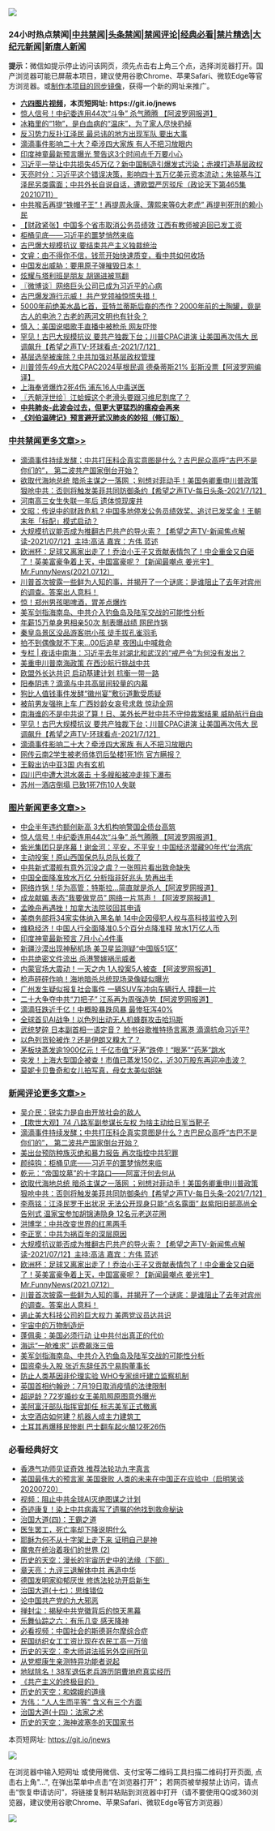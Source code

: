 ![](https://raw.githubusercontent.com/fqnews/bnews/master/64photo/fqnews-qr.jpg)

<div id="tt">
<h3>24小时热点禁闻|<a href="#%E4%B8%AD%E5%85%B1%E7%A6%81%E9%97%BB%E6%9B%B4%E5%A4%9A%E6%96%87%E7%AB%A0">中共禁闻</a>|<a href="#%E5%9B%BE%E7%89%87%E6%96%B0%E9%97%BB%E6%9B%B4%E5%A4%9A%E6%96%87%E7%AB%A0">头条禁闻</a>|<a href="#%E6%96%B0%E9%97%BB%E8%AF%84%E8%AE%BA%E6%9B%B4%E5%A4%9A%E6%96%87%E7%AB%A0">禁闻评论|<a href="#%E5%BF%85%E7%9C%8B%E7%BB%8F%E5%85%B8%E5%A5%BD%E6%96%87">经典必看|<a href="/video.md#%E7%A6%81%E7%89%87%E7%B2%BE%E9%80%89">禁片精选</a>|<a href="https://github.com/fqnews/djy/blob/master/gb/nf1351518.md#1">大纪元新闻</a>|<a href="https://github.com/fqnews/ntdtv/blob/master/gb/prog204.md#1">新唐人新闻</a></h3>
<div><b>提示：</b>微信如提示停止访问该网页，须先点击右上角三个点，选择浏览器打开。国产浏览器可能已屏蔽本项目，建议使用谷歌Chrome、苹果Safari、微软Edge等官方浏览器。或<a href="https://github.com/fqnews/bnews/blob/master/%E5%88%B6%E4%BD%9Cgit%E7%A6%81%E9%97%BB%E9%95%9C%E5%83%8F.md">制作本项目的同步镜像</a>，获得一个新的网址来推广。</div>
<ul>
<li><b><a href="http://d1.bdrive.tk/64.mp4" target="_blank">六四图片视频</a>，本页短网址: https://git.io/jnews</b></li>
<li><a href="/topimagenews/20210712/1585372.md">惊人信号！中纪委连用44次“斗争” 杀气腾腾 【阿波罗网报道】</a></li>
<li><a href="/health/20210712/1585309.md">冰箱里的“1物”，是白血病的“温床”，为了家人尽快扔掉</a></li>
<li><a href="/bannedvideo/20210712/1585482.md">反习势力反扑江泽民 最忌讳的地方出现军队 要出大事</a></li>
<li><a href="/cbnews/20210712/1585645.md">滴滴事件影响二十大？牵涉四大家族 有人不把习放眼内</a></li>
<li><a href="/cnnews/20210712/1585468.md">印度神童最新预言曝光 警告这3个时间点千万要小心</a></li>
<li><a href="/cnnews/20210712/1585570.md">习近平一举让中共损失45万亿？新中国制造引爆发式污染；赤裸打造基层政权</a></li>
<li><a href="/cbnews/20210712/1585298.md">天亮时分：习近平这个错误决策，影响四十五万亿美元资本流动；朱镕基与江泽民另类露面；中共外长自说自话，遭欧盟严厉驳斥（政论天下第465集 20210711）</a></li>
<li><a href="/cnnews/20210712/1585430.md">中共喉舌再提“铁帽子王”！再提周永康、薄熙来等6大老虎” 再提判死刑的赖小民</a></li>
<li><a href="/headline/20210712/1585549.md">【财政紧张】中国多个省市取消公务员绩效 江西有教师被追回已发工资</a></li>
<li><a href="/ssgc/20210712/1585587.md">柜桶见底——习近平的噩梦悄然来临</a></li>
<li><a href="/worldnews/20210712/1585308.md">古巴爆大规模抗议 要结束共产主义独裁统治</a></li>
<li><a href="/bannedvideo/20210712/1585491.md">文睿：由不得你不信，钱荒开始快速质变，看中共如何收场</a></li>
<li><a href="/bannedvideo/20210712/1585719.md">中国发出威胁：要用原子弹摧毁日本！</a></li>
<li><a href="/cbnews/20210712/1585344.md">炫耀与塔利班是朋友 胡锡进被骂翻</a></li>
<li><a href="/ssgc/20210712/1585342.md">〖微博谈〗网络巨头公司已成为习近平的心病</a></li>
<li><a href="/bannedvideo/20210712/1585376.md">古巴爆发游行示威！       共产党领袖惊慌失措！</a></li>
<li><a href="/comments/20210712/1585535.md">5000年前绝美水晶匕首，亚特兰蒂斯后裔的杰作？2000年前的土陶罐，竟是古人的电池？古老的两河文明也有针灸？</a></li>
<li><a href="/cnnews/20210712/1585649.md">慎入：美国说唱歌手直播中被枪杀 网友吓惨</a></li>
<li><a href="/comments/20210713/1585756.md">罕见！古巴大规模抗议 要共产独裁下台；川普CPAC讲演 让美国再次伟大 民调飙升【希望之声TV-环球看点-2021/7/12】</a></li>
<li><a href="/cbnews/20210712/1585525.md">基层选举被废除？中共加强对基层政权管理</a></li>
<li><a href="/cnnews/20210712/1585446.md">川普领先49点大胜CPAC2024草根民调 德桑蒂斯21% 彭斯没票【阿波罗网编译】</a></li>
<li><a href="/cnnews/20210712/1585448.md">上海奉贤爆炸2死4伤 浦东16人中毒送医</a></li>
<li><a href="/ssgc/20210713/1585803.md">〖兲朝浮世绘〗江蛤蟆这个老滑头要跟习维尼割席了？</a></li>
<li><b><a href="/comments/20200211/1275071.md" target="_blank">中共肺炎-此波会过去，但更大更猛烈的瘟疫会再来</a></b></li>
<li><b><a href="/comments/20200207/1272816.md" target="_blank">《刘伯温碑记》预言避开武汉肺炎的妙招（修订版）</a></b></li>
</ul>
</div>

<div class="catlist">
<h3><a href="/cbnews/" target="_blank">中共禁闻</a><span><a href="/cbnews/" target="_blank" rel="nofollow">更多文章>></a></span></h3>
<ul>
<li><a href="/comments/20210713/1585928.md" target="_blank">滴滴事件持续发酵；中共打压科企真实意图是什么？古巴民众高呼“古巴不是你们的”， 第二波共产国家倒台开始？</a></li>
<li><a href="/comments/20210713/1585912.md" target="_blank">欲取代海地总统 暗杀主谋之一落网 ；别想对菲动手！美国务卿重申川普政策狠呛中共：否则将触发美菲共同防御条约【希望之声TV-每日头条-2021/7/12】</a></li>
<li><a href="/cbnews/20210713/1585893.md" target="_blank">河南高三女生失联一年后 遗体惊现废井</a></li>
<li><a href="/cbnews/20210713/1585892.md" target="_blank">文昭：传说中的财政危机？中国多地停发公务员绩效奖、追讨已发奖金！王朝末年「标配」模式启动？</a></li>
<li><a href="/comments/20210713/1585883.md" target="_blank">大规模抗议能否成为推翻古巴共产的导火索？【希望之声TV-新闻焦点解读-2021/07/12】主持:高洁  嘉宾：方伟  蓝述</a></li>
<li><a href="/comments/20210713/1585882.md" target="_blank">欧洲杯：足球又离家出走了！乔治小王子又贡献表情包了！中企重金又白砸了！英美富豪争着上天，中国富豪呢？【新闻最嘲点 姜光宇】Mr.FunnyNews(2021.07.12）‬</a></li>
<li><a href="/comments/20210713/1585879.md" target="_blank">川普首次披露一些鲜为人知的事，并揭开了一个谜底：是谁阻止了去年对宾州的调查。答案出人意料！</a></li>
<li><a href="/cbnews/20210713/1585865.md" target="_blank">惊！郑州男孩喝啤酒，胃差点爆炸</a></li>
<li><a href="/comments/20210713/1585845.md" target="_blank">美军剑指海南岛、中共介入钓鱼岛及陆军交战的可能性分析</a></li>
<li><a href="/cbnews/20210713/1585834.md" target="_blank">年薪15万单身男相亲50次 制表曝战绩 网民炸锅</a></li>
<li><a href="/cbnews/20210713/1585820.md" target="_blank">秦皇岛景区没品游客哄小孩 徒手拔孔雀羽毛</a></li>
<li><a href="/cbnews/20210713/1585819.md" target="_blank">拍不到偶像就不下来…00后追星 夜困山中喊救命</a></li>
<li><a href="/cbnews/20210713/1585811.md" target="_blank">专栏 | 夜话中南海：习近平去年对湖北和武汉的“戒严令”为何没有发出？</a></li>
<li><a href="/cbnews/20210713/1585807.md" target="_blank">美重申川普南海政策 在西沙航行挑战中共</a></li>
<li><a href="/cbnews/20210713/1585806.md" target="_blank">欧盟外长达共识 启动基建计划 抗衡一带一路</a></li>
<li><a href="/cbnews/20210713/1585805.md" target="_blank">阳奉阴违？滴滴与中共高层间较量的内幕</a></li>
<li><a href="/cbnews/20210713/1585804.md" target="_blank">狗比人值钱事件发酵“徽州宴”敷衍道歉受质疑</a></li>
<li><a href="/cbnews/20210713/1585794.md" target="_blank">被前男友强拖上车 广西妙龄女哀号求救 惊动全网</a></li>
<li><a href="/cbnews/20210713/1585775.md" target="_blank">南海谁的不是中共说了算！日、美外长严批中共不守仲裁案结果 威胁航行自由</a></li>
<li><a href="/comments/20210713/1585756.md" target="_blank">罕见！古巴大规模抗议 要共产独裁下台；川普CPAC讲演 让美国再次伟大 民调飙升【希望之声TV-环球看点-2021/7/12】</a></li>
<li><a href="/cbnews/20210712/1585645.md" target="_blank">滴滴事件影响二十大？牵涉四大家族 有人不把习放眼内</a></li>
<li><a href="/cbnews/20210712/1585644.md" target="_blank">网传云南2学生被老师体罚后坠楼1死1伤 官方瞒报？</a></li>
<li><a href="/cbnews/20210712/1585604.md" target="_blank">王毅出访中亚3国 内有玄机</a></li>
<li><a href="/cbnews/20210712/1585603.md" target="_blank">四川巴中遭大洪水袭击 十多艘船被冲走摔下瀑布</a></li>
<li><a href="/cbnews/20210712/1585602.md" target="_blank">苏州一酒店倒塌 已致1死7伤10人失联</a></li>

</ul>
</div>
<div class="catlist">
<h3><a href="/topimagenews/" target="_blank">图片新闻</a><span><a href="/topimagenews/" target="_blank" rel="nofollow">更多文章>></a></span></h3>
<ul>
<li><a href="/topimagenews/20210713/1585784.md" target="_blank">中企半年违约额创新高 3大机构响警国企债台高筑</a></li>
<li><a href="/topimagenews/20210712/1585372.md" target="_blank">惊人信号！中纪委连用44次“斗争” 杀气腾腾 【阿波罗网报道】</a></li>
<li><a href="/topimagenews/20210712/1585184.md" target="_blank">紫光集团只是序幕！谢金河：平安，不平安！中国经济潜藏90年代‘台湾病’</a></li>
<li><a href="/topimagenews/20210711/1584916.md" target="_blank">主动投案！原山西国保总队总队长栽了</a></li>
<li><a href="/topimagenews/20210711/1584789.md" target="_blank">中共新式潜舰有意外沉没之虞？一张照片看出致命缺失</a></li>
<li><a href="/topimagenews/20210711/1584605.md" target="_blank">中国全面降准放水万亿 分析指非好兆头 势再出手</a></li>
<li><a href="/topimagenews/20210710/1584331.md" target="_blank">网络炸锅！华为高管：特斯拉…简直就是杀人【阿波罗网报道】</a></li>
<li><a href="/topimagenews/20210710/1584260.md" target="_blank">成龙献媚 表态“我要做党员” 网络一片骂声！【阿波罗网报道】</a></li>
<li><a href="/topimagenews/20210710/1584235.md" target="_blank">孟晚舟再遇挫！加拿大法院驳回其申请</a></li>
<li><a href="/topimagenews/20210710/1584006.md" target="_blank">美商务部将34家实体纳入黑名单 14中企因侵犯人权与高科技监控入列</a></li>
<li><a href="/topimagenews/20210710/1583935.md" target="_blank">维稳经济！中国人行全面降准0.5个百分点降准释 放水1万亿人币</a></li>
<li><a href="/topimagenews/20210709/1583469.md" target="_blank">印度神童最新预言 7月小心4件事</a></li>
<li><a href="/topimagenews/20210709/1583332.md" target="_blank">新疆沙漠出现神秘机场 美卫星监测疑“中国版51区”</a></li>
<li><a href="/topimagenews/20210708/1583017.md" target="_blank">中共绝密文件流出 杀港警嫁祸示威者</a></li>
<li><a href="/topimagenews/20210708/1582899.md" target="_blank">内蒙官场大震动！一天之内 1人投案5人被查 【阿波罗网报道】</a></li>
<li><a href="/topimagenews/20210708/1582726.md" target="_blank">枪声砰砰作响！海地暗杀总统现场录像疑似曝光</a></li>
<li><a href="/topimagenews/20210707/1582217.md" target="_blank">广州发生疑似报复社会事件 一辆SUV车冲向车辆行人 撞翻一片</a></li>
<li><a href="/topimagenews/20210707/1582216.md" target="_blank">二十大争夺中共“刀把子” 江系再为周强造势【阿波罗网报道】</a></li>
<li><a href="/topimagenews/20210707/1582113.md" target="_blank">滴滴狂跌近千亿！中概股暴跌风暴 最惨狂泻40%</a></li>
<li><a href="/topimagenews/20210707/1582028.md" target="_blank">全球首见AI战争！以色列出动无人机蜂群攻击哈玛斯</a></li>
<li><a href="/topimagenews/20210706/1581728.md" target="_blank">武统梦碎 日本副首相一语定音？ 脸书谷歌推特扬言离港 滴滴抗命习近平?</a></li>
<li><a href="/topimagenews/20210706/1581523.md" target="_blank">以色列货轮被炸？还是伊朗又糗大了？</a></li>
<li><a href="/topimagenews/20210706/1581506.md" target="_blank">茅板块蒸发逾1900亿元！千亿市值“牙茅”跌停！“眼茅”“药茅”跳水</a></li>
<li><a href="/topimagenews/20210706/1581505.md" target="_blank">突发！上海大型国企被查！市值已蒸发150亿，近30万股东再迎冲击波？</a></li>
<li><a href="/topimagenews/20210706/1581222.md" target="_blank">莫妮卡贝鲁奇和女儿拍写真，母女太美似姐妹</a></li>

</ul>
</div>
<div class="catlist">
<h3><a href="/comments/" target="_blank">新闻评论</a><span><a href="/comments/" target="_blank" rel="nofollow">更多文章>></a></span></h3>
<ul>
<li><a href="/comments/20210713/1585941.md" target="_blank">吴介民：锐实力是自由开放社会的敌人</a></li>
<li><a href="/comments/20210713/1585940.md" target="_blank">【欺世大观】74 八路军副参谋长左权 为啥主动给日军当靶子</a></li>
<li><a href="/comments/20210713/1585928.md" target="_blank">滴滴事件持续发酵；中共打压科企真实意图是什么？古巴民众高呼“古巴不是你们的”， 第二波共产国家倒台开始？</a></li>
<li><a href="/comments/20210713/1585924.md" target="_blank">美出台预防种族灭绝和暴力报告 再次指控中共犯罪</a></li>
<li><a href="/comments/20210713/1585916.md" target="_blank">颜纯钩：柜桶见底——习近平的噩梦悄然来临</a></li>
<li><a href="/comments/20210713/1585915.md" target="_blank">乾元：“帝国坟墓”的十字路口——阿富汗何去何从</a></li>
<li><a href="/comments/20210713/1585912.md" target="_blank">欲取代海地总统 暗杀主谋之一落网 ；别想对菲动手！美国务卿重申川普政策狠呛中共：否则将触发美菲共同防御条约【希望之声TV-每日头条-2021/7/12】</a></li>
<li><a href="/comments/20210713/1585910.md" target="_blank">李燕铭：江泽民罗干出状况 无法公开现身只能“点名露面” 赵紫阳旧部高尚全告别式 温家宝参加胡锦涛隐身 12名元老送花圈</a></li>
<li><a href="/comments/20210713/1585896.md" target="_blank">洪博学：中共改变世界的红黑两手</a></li>
<li><a href="/comments/20210713/1585895.md" target="_blank">李正宽：中共为祸百年的深层原因</a></li>
<li><a href="/comments/20210713/1585883.md" target="_blank">大规模抗议能否成为推翻古巴共产的导火索？【希望之声TV-新闻焦点解读-2021/07/12】主持:高洁  嘉宾：方伟  蓝述</a></li>
<li><a href="/comments/20210713/1585882.md" target="_blank">欧洲杯：足球又离家出走了！乔治小王子又贡献表情包了！中企重金又白砸了！英美富豪争着上天，中国富豪呢？【新闻最嘲点 姜光宇】Mr.FunnyNews(2021.07.12）‬</a></li>
<li><a href="/comments/20210713/1585879.md" target="_blank">川普首次披露一些鲜为人知的事，并揭开了一个谜底：是谁阻止了去年对宾州的调查。答案出人意料！</a></li>
<li><a href="/comments/20210713/1585873.md" target="_blank">遏止美大科技公司的巨大权力 美两党议员达共识</a></li>
<li><a href="/comments/20210713/1585860.md" target="_blank">宇宙中的万物制造炉</a></li>
<li><a href="/comments/20210713/1585848.md" target="_blank">蓬佩奥：美国必须行动 让中共付出真正的代价</a></li>
<li><a href="/comments/20210713/1585847.md" target="_blank">海运“一舱难求” 运费飙涨三倍</a></li>
<li><a href="/comments/20210713/1585845.md" target="_blank">美军剑指海南岛、中共介入钓鱼岛及陆军交战的可能性分析</a></li>
<li><a href="/comments/20210713/1585830.md" target="_blank">国资牵头入股 张近东辞任苏宁易购董事长</a></li>
<li><a href="/comments/20210713/1585816.md" target="_blank">防止人类基因非伦理实验 WHO专家组吁建立监察机制</a></li>
<li><a href="/comments/20210713/1585791.md" target="_blank">英国首相约翰逊：7月19日取消疫情的法律限制</a></li>
<li><a href="/comments/20210713/1585790.md" target="_blank">超逆龄？72岁婚纱女王美肌照原图意外曝光</a></li>
<li><a href="/comments/20210713/1585781.md" target="_blank">美阿富汗部队指挥官卸任 标志美军正式撤离</a></li>
<li><a href="/comments/20210713/1585780.md" target="_blank">太空酒店如何建？机器人成主力建筑工</a></li>
<li><a href="/comments/20210713/1585766.md" target="_blank">土耳其再爆移民惨剧 巴士翻车起火酿12死26伤</a></li>

</ul>
</div>

<div class="catlist">
<h3>必看经典好文</h3>
<ul>
<li><a href="/comments/20200517/1330064.md" target="_blank">香港气功师见证奇效 推荐法轮功九字真言</a></li>
<li><a href="/bannedvideo/20210227/1495046.md" target="_blank">美国最伟大的预言家 美国衰败 人类的未来在中国正在应验中（启明笑谈20200720）</a></li>
<li><a href="/comments/20201221/1451945.md" target="_blank">视频：阻止中共全球AI灭绝图谋之计划</a></li>
<li><a href="/topimagenews/20210131/1478453.md" target="_blank">奇迹康复！染上中共病毒写了遗嘱的他找到救命秘诀</a></li>
<li><a href="/cbnews/20180310/912637.md" target="_blank">治国大道(四)：王霸之道</a></li>
<li><a href="/sohnews/20150904/445868.md" target="_blank">医生罢工，死亡率却下降说明什么</a></li>
<li><a href="/ccpdope/20190803/1168965.md" target="_blank">耶稣为何不从十字架上走下来 证明自己是神</a></li>
<li><a href="/topimagenews/20180520/944940.md" target="_blank">魔鬼在统治着我们的世界 (2)</a></li>
<li><a href="/tculture/20121025/73066.md" target="_blank">历史的天空：漫长的宇宙历史中的法缘（下部）</a></li>
<li><a href="/comments/20131119/1029445.md" target="_blank">章天亮：九评三退解体中共 再造中华</a></li>
<li><a href="/comments/20200722/1364497.md" target="_blank">德国发明家抑郁厌世 修炼法轮功开启新生</a></li>
<li><a href="/comments/20201110/1428674.md" target="_blank">治国大道(十七)：思维错位</a></li>
<li><a href="/comments/20200717/1361899.md" target="_blank">论中国共产党的九大邪恶</a></li>
<li><a href="/topimagenews/20170218/694213.md" target="_blank">掸封尘：揭秘中共党徽背后的惊天黑幕</a></li>
<li><a href="/tculture/20190101/792146.md" target="_blank">乐舞仙踪之六：有乐几变 感天降神</a></li>
<li><a href="/comments/20200806/1375443.md" target="_blank">必看视频：中国社会的斯德哥尔摩综合症</a></li>
<li><a href="/lifebaike/20200515/1328783.md" target="_blank">民国纺织女工工资比现在农民工高一万倍</a></li>
<li><a href="/tculture/20121025/73064.md" target="_blank">历史的天空：李大师讲法班另外空间所见</a></li>
<li><a href="/comments/20210331/1516768.md" target="_blank">从党棍康生亲测特异功能者说起</a></li>
<li><a href="/cbnews/20200531/1337381.md" target="_blank">地狱除名！38军退伍老兵游历阴曹地府真实经历</a></li>
<li><a href="/bookwiki/20171120/858084.md" target="_blank">《共产主义的终极目的》</a></li>
<li><a href="/cbnews/20190219/1083302.md" target="_blank">历史的天空：和嫦娥的道缘</a></li>
<li><a href="/comments/20200720/1363377.md" target="_blank">方伟：“人人生而平等” 含义有三个方面</a></li>
<li><a href="/cbnews/20180320/916962.md" target="_blank">治国大道(十四)：法家之术</a></li>
<li><a href="/tculture/xiulian/20170318/732480.md" target="_blank">历史的天空：海神波塞冬的天国家书</a></li>

</ul>
</div>

本页短网址: https://git.io/jnews

![](https://raw.githubusercontent.com/fqnews/bnews/master/64photo/fqnews-qr.jpg)

在浏览器中输入短网址 或使用微信、支付宝等二维码工具扫描二维码打开页面, 点击右上角"...", 在弹出菜单中点击“在浏览器打开”； 若网页被举报禁止访问，请点击“恢复申请访问”，将链接复制并粘贴到浏览器中打开（请不要使用QQ或360浏览器，建议使用谷歌Chrome、苹果Safari、微软Edge等官方浏览器）

![](https://raw.githubusercontent.com/fqnews/bnews/master/64photo/wx.jpg)